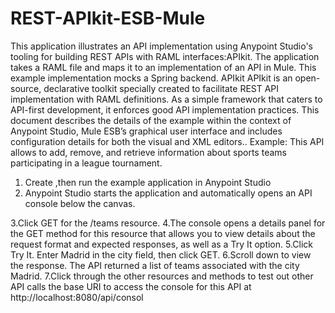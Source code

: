 REST-APIkit-ESB-Mule
====================

This application illustrates an API implementation using Anypoint Studio's tooling for building REST APIs with RAML interfaces:APIkit. The application takes a RAML file and maps it to an implementation of an API in Mule. This example implementation mocks a Spring backend.
APIkit
APIkit is an open-source, declarative toolkit specially created to facilitate REST API implementation with RAML definitions. As a simple framework that caters to API-first development, it enforces good API implementation practices. 
 This document describes the details of the example within the context of Anypoint Studio, Mule ESB’s graphical user interface  and includes configuration details for both the visual and XML editors.. 
Example:
This API allows  to add, remove, and retrieve information about sports teams participating in a league tournament. 
1.	Create  ,then run the example application in Anypoint Studio
2.	Anypoint Studio starts the application and automatically opens an API console below the canvas.
 
3.Click GET for the /teams resource.
4.The console opens a details panel for the GET method for this resource that allows you to view details about the request format and expected responses, as well as a Try It option.
5.Click Try It. Enter Madrid in the city field, then click GET.
6.Scroll down to view the response. The API returned a list of teams associated with the city Madrid.
7.Click through the other resources and methods to test out other API calls
the base URI to  access the console for this API at http://localhost:8080/api/consol
